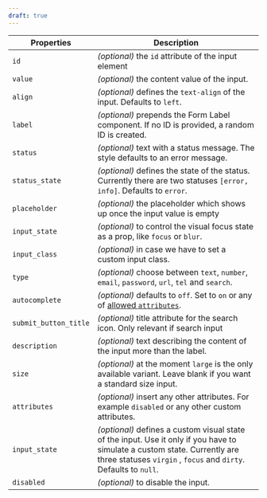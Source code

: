```yaml
---
draft: true
---
```


| Properties            | Description                                                                                                                                                                                   |
| --------------------- | --------------------------------------------------------------------------------------------------------------------------------------------------------------------------------------------- |
| `id`                  | _(optional)_ the `id` attribute of the input element                                                                                                                                          |
| `value`               | _(optional)_ the content value of the input.                                                                                                                                                  |
| `align`               | _(optional)_ defines the `text-align` of the input. Defaults to `left`.                                                                                                                       |
| `label`               | _(optional)_ prepends the Form Label component. If no ID is provided, a random ID is created.                                                                                                 |
| `status`              | _(optional)_ text with a status message. The style defaults to an error message.                                                                                                              |
| `status_state`        | _(optional)_ defines the state of the status. Currently there are two statuses `[error, info]`. Defaults to `error`.                                                                                |
| `placeholder`         | _(optional)_ the placeholder which shows up once the input value is empty                                                                                                                     |
| `input_state`         | _(optional)_ to control the visual focus state as a prop, like `focus` or `blur`.                                                                                                             |
| `input_class`         | _(optional)_ in case we have to set a custom input class.                                                                                                                                     |
| `type`                | _(optional)_ choose between `text`, `number`, `email`, `password`, `url`, `tel` and `search`.                                                                                                 |
| `autocomplete`        | _(optional)_ defaults to `off`. Set to `on` or any of [allowed `attributes`](https://developer.mozilla.org/en-US/docs/Web/HTML/Element/input#attr-autocomplete).                              |
| `submit_button_title` | _(optional)_ title attribute for the search icon. Only relevant if search input                                                                                                               |
| `description`         | _(optional)_ text describing the content of the input more than the label.                                                                                                                    |
| `size`                | _(optional)_ at the moment `large` is the only available variant. Leave blank if you want a standard size input.                                                                              |
| `attributes`          | _(optional)_ insert any other attributes. For example `disabled` or any other custom attributes.                                                                                              |
| `input_state`         | _(optional)_ defines a custom visual state of the input. Use it only if you have to simulate a custom state. Currently are three statuses `virgin` , `focus` and `dirty`. Defaults to `null`. |
| `disabled`            | _(optional)_ to disable the input.                                                                                                                                                            |
